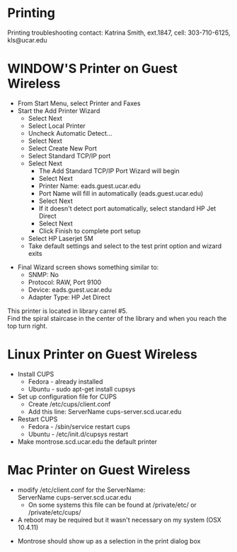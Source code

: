 <h1 class="title">Printing</h1>

<div id="cog_post_body">
    <div id="cog_post_body">
        <p>Printing troubleshooting contact: Katrina Smith, ext.1847, cell: 303-710-6125, kls@ucar.edu</p>
<h1><a name="Printing-WINDOW'SPrinteronGuestWireless"></a>WINDOW'S Printer on Guest Wireless</h1>
<ul>
<li>From Start Menu, select Printer and Faxes</li>
<li>Start the Add Printer Wizard 	  
<ul>
<li>Select Next</li>
<li>Select Local Printer</li>
<li>Uncheck Automatic Detect...</li>
<li>Select Next</li>
<li>Select Create New Port</li>
<li>Select Standard TCP/IP port</li>
<li>Select Next 		  
<ul>
<li>The Add Standard TCP/IP Port Wizard will begin</li>
<li>Select Next</li>
<li>Printer Name: eads.guest.ucar.edu</li>
<li>Port Name will fill in automatically (eads.guest.ucar.edu)</li>
<li>Select Next</li>
<li>If it doesn't detect port automatically, select standard HP Jet Direct</li>
<li>Select Next</li>
<li>Click Finish to complete port setup</li>
</ul>
</li>
<li>Select HP Laserjet 5M</li>
<li>Take default settings and select to the test print option and wizard exits</li>
</ul>
</li>
</ul>
<ul>
<li>Final Wizard screen shows something similar to: 	  
<ul>
<li>SNMP: No</li>
<li>Protocol: RAW, Port 9100</li>
<li>Device: eads.guest.ucar.edu</li>
<li>Adapter Type: HP Jet Direct</li>
</ul>
</li>
</ul>
<p>This printer is located in library carrel #5.<br /> Find the spiral staircase in the center of the library and when you reach the top turn right.</p>
<h1><a name="Printing-LinuxPrinteronGuestWireless"></a>Linux Printer on Guest Wireless</h1>
<ul>
<li>Install CUPS 	  
<ul>
<li>Fedora - already installed</li>
<li>Ubuntu - sudo apt-get install cupsys</li>
</ul>
</li>
<li>Set up configuration file for CUPS 	  
<ul>
<li>Create /etc/cups/client.conf</li>
<li>Add this line: ServerName cups-server.scd.ucar.edu</li>
</ul>
</li>
<li>Restart CUPS 	  
<ul>
<li>Fedora - /sbin/service restart cups</li>
<li>Ubuntu - /etc/init.d/cupsys restart</li>
</ul>
</li>
<li>Make montrose.scd.ucar.edu the default printer</li>
</ul>
<h1><a name="Printing-MacPrinteronGuestWireless"></a>Mac Printer on Guest Wireless</h1>
<ul>
<li>modify /etc/client.conf for the ServerName:<br /> ServerName cups-server.scd.ucar.edu 	  
<ul>
<li>On some systems this file can be found at /private/etc/ or /private/etc/cups/</li>
</ul>
</li>
<li>A reboot may be required but it wasn't necessary on my system (OSX 10.4.11)</li>
</ul>
<ul>
<li>Montrose should show up as a selection in the print dialog box</li>
</ul>
</div> <!--// end div id=cog_post_body //-->
